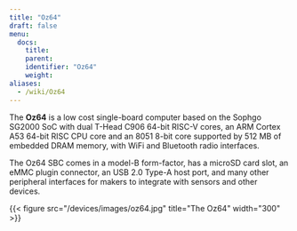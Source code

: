 ```yaml
---
title: "Oz64"
draft: false
menu:
  docs:
    title:
    parent:
    identifier: "Oz64"
    weight:
aliases:
  - /wiki/Oz64
---
```


The **Oz64** is a low cost single-board computer based on the Sophgo SG2000 SoC with dual T-Head C906 64-bit RISC-V cores, an ARM Cortex A53 64-bit RISC CPU core and an 8051 8-bit core supported by 512 MB of embedded DRAM memory, with WiFi and Bluetooth radio interfaces. 

The Oz64 SBC comes in a model-B form-factor, has a microSD card slot, an eMMC plugin connector, an USB 2.0 Type-A host port, and many other peripheral interfaces for makers to integrate with sensors and other devices. 

{{< figure src="/devices/images/oz64.jpg" title="The Oz64" width="300" >}}
